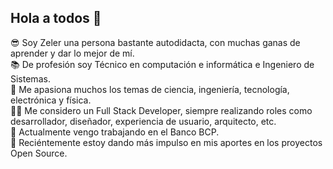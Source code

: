 ## Hola a todos 👋

:sunglasses: Soy Zeler una persona bastante autodidacta, con muchas ganas de aprender y dar lo mejor de mí.\
:books: De profesión soy Técnico en computación e informática e Ingeniero de Sistemas.\
:mag_right: Me apasiona muchos los temas de ciencia, ingeniería, tecnología, electrónica y física.\
:technologist: Me considero un Full Stack Developer, siempre realizando roles como desarrollador, diseñador, experiencia de usuario, arquitecto, etc.\
🔭 Actualmente vengo trabajando en el Banco BCP.\
:call_me_hand: Reciéntemente estoy dando más impulso en mis aportes en los proyectos Open Source.
